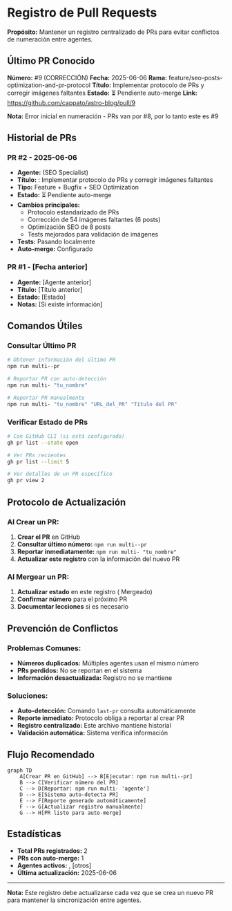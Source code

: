 #  Registro de Pull Requests

**Propósito:** Mantener un registro centralizado de PRs para evitar conflictos de numeración entre agentes.

##  Último PR Conocido

**Número:** #9 (CORRECCIÓN)
**Fecha:** 2025-06-06
**Rama:** feature/seo-posts-optimization-and-pr-protocol
**Título:** Implementar protocolo de PRs y corregir imágenes faltantes
**Estado:** ⏳ Pendiente auto-merge
**Link:** https://github.com/cappato/astro-blog/pull/9

**Nota:** Error inicial en numeración - PRs van por #8, por lo tanto este es #9

##  Historial de PRs

### PR #2 - 2025-06-06
- **Agente:**  (SEO Specialist)
- **Título:** : Implementar protocolo de PRs y corregir imágenes faltantes
- **Tipo:** Feature + Bugfix + SEO Optimization
- **Estado:** ⏳ Pendiente auto-merge
- **Cambios principales:**
  - Protocolo estandarizado de PRs
  - Corrección de 54 imágenes faltantes (6 posts)
  - Optimización SEO de 8 posts
  - Tests mejorados para validación de imágenes
- **Tests:**  Pasando localmente
- **Auto-merge:**  Configurado

### PR #1 - [Fecha anterior]
- **Agente:** [Agente anterior]
- **Título:** [Título anterior]
- **Estado:** [Estado]
- **Notas:** [Si existe información]

##  Comandos Útiles

### Consultar Último PR
```bash
# Obtener información del último PR
npm run multi--pr

# Reportar PR con auto-detección
npm run multi- "tu_nombre"

# Reportar PR manualmente
npm run multi- "tu_nombre" "URL_del_PR" "Título del PR"
```

### Verificar Estado de PRs
```bash
# Con GitHub CLI (si está configurado)
gh pr list --state open

# Ver PRs recientes
gh pr list --limit 5

# Ver detalles de un PR específico
gh pr view 2
```

##  Protocolo de Actualización

### Al Crear un PR:
1. **Crear el PR** en GitHub
2. **Consultar último número:** `npm run multi--pr`
3. **Reportar inmediatamente:** `npm run multi- "tu_nombre"`
4. **Actualizar este registro** con la información del nuevo PR

### Al Mergear un PR:
1. **Actualizar estado** en este registro ( Mergeado)
2. **Confirmar número** para el próximo PR
3. **Documentar lecciones** si es necesario

##  Prevención de Conflictos

### Problemas Comunes:
- **Números duplicados:** Múltiples agentes usan el mismo número
- **PRs perdidos:** No se reportan en el sistema
- **Información desactualizada:** Registro no se mantiene

### Soluciones:
- **Auto-detección:** Comando `last-pr` consulta automáticamente
- **Reporte inmediato:** Protocolo obliga a reportar al crear PR
- **Registro centralizado:** Este archivo mantiene historial
- **Validación automática:** Sistema verifica información

##  Flujo Recomendado

```mermaid
graph TD
    A[Crear PR en GitHub] --> B[Ejecutar: npm run multi--pr]
    B --> C[Verificar número del PR]
    C --> D[Reportar: npm run multi- 'agente']
    D --> E[Sistema auto-detecta PR]
    E --> F[Reporte generado automáticamente]
    F --> G[Actualizar registro manualmente]
    G --> H[PR listo para auto-merge]
```

##  Estadísticas

- **Total PRs registrados:** 2
- **PRs con auto-merge:** 1
- **Agentes activos:** , [otros]
- **Última actualización:** 2025-06-06

---

**Nota:** Este registro debe actualizarse cada vez que se crea un nuevo PR para mantener la sincronización entre agentes.
